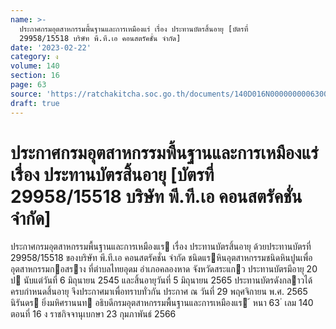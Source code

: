 ```yaml
---
name: >-
  ประกาศกรมอุตสาหกรรมพื้นฐานและการเหมืองแร่ เรื่อง ประทานบัตรสิ้นอายุ [บัตรที่
  29958/15518 บริษัท พี.ที.เอ คอนสตรัคชั่น จำกัด]
date: '2023-02-22'
category: ง
volume: 140
section: 16
page: 63
source: 'https://ratchakitcha.soc.go.th/documents/140D016N0000000006300.pdf'
draft: true
---
```


# ประกาศกรมอุตสาหกรรมพื้นฐานและการเหมืองแร่ เรื่อง ประทานบัตรสิ้นอายุ [บัตรที่ 29958/15518 บริษัท พี.ที.เอ คอนสตรัคชั่น จำกัด]

ประกาศกรมอุตสาหกรรมพื้นฐานและการเหมืองแร เรื่อง ประทานบัตรสิ้นอายุ ด้วยประทานบัตรที่ 29958/15518 ของบริษัท พี.ที.เอ คอนสตรัคชั่น จํากัด ชนิดแรหินอุตสาหกรรมชนิดหินปูนเพื่ออุตสาหกรรมกอสราง ที่ตําบลไทยอุดม อําเภอคลองหาด จังหวัดสระแกว ประทานบัตรมีอายุ 20 ป นับแต่วันที่ 6 มิถุนายน 2545 และสิ้นอายุวันที่ 5 มิถุนายน 2565 ประทานบัตรดังกลาวได้ครบกําหนดสิ้นอายุ จึงประกาศมาเพื่อทราบทั่วกัน ประกาศ ณ วันที่ 29 พฤศจิกายน พ.ศ. 2565 นิรันดร ยิ่งมหิศรานนท อธิบดีกรมอุตสาหกรรมพื้นฐานและการเหมืองแร ้ หนา 63 ่ เลม 140 ตอนที่ 16 ง ราชกิจจานุเบกษา 23 กุมภาพันธ์ 2566
